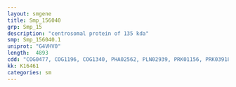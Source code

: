```yaml
---
layout: smgene
title: Smp_156040
grp: Smp_15
description: "centrosomal protein of 135 kda"
smp: Smp_156040.1
uniprot: "G4VHV0"
length:  4893
cdd: "COG0477, COG1196, COG1340, PHA02562, PLN02939, PRK01156, PRK03918, PRK10077, PTZ00440, TIGR00879, TIGR00880, TIGR02168, TIGR04523, cd06174, cd07596, cd12924, cl12013, cl17108, cl21472, cl21514, cl22438, pfam00083, pfam01925, pfam05483, pfam05911, pfam13094, smart00787"
kk: K16461
categories: sm
---
```

